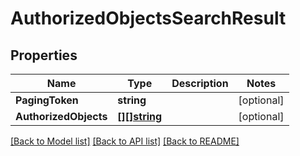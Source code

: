 # AuthorizedObjectsSearchResult

## Properties

Name | Type | Description | Notes
------------ | ------------- | ------------- | -------------
**PagingToken** | **string** |  | [optional] 
**AuthorizedObjects** | [**[][]string**](array.md) |  | [optional] 

[[Back to Model list]](../README.md#documentation-for-models) [[Back to API list]](../README.md#documentation-for-api-endpoints) [[Back to README]](../README.md)


